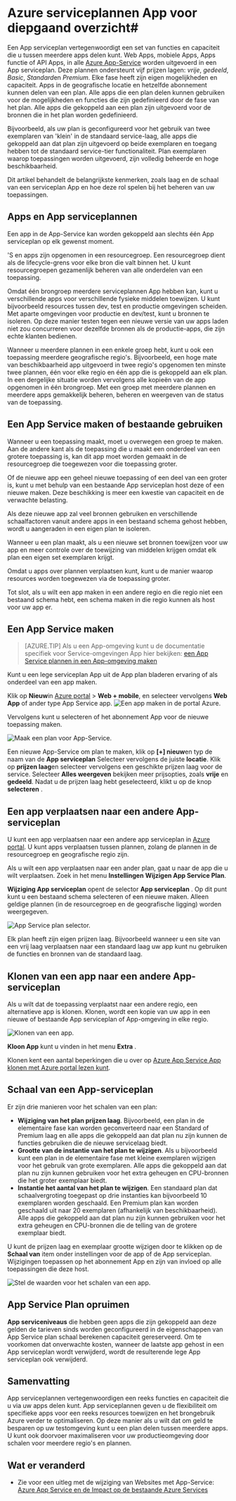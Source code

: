 <properties
    pageTitle="Azure App serviceplannen voor diepgaand overzicht | Microsoft Azure"
    description="Lees hoe App serviceplannen voor Azure App Service werk, en hoe zij uw management-ervaring genieten."
    keywords="App-service, azure app service, schaal, schaalbare, app-serviceplan servicekosten app"
    services="app-service"
    documentationCenter=""
    authors="btardif"
    manager="wpickett"
    editor=""/>

<tags
    ms.service="app-service"
    ms.workload="na"
    ms.tgt_pltfrm="na"
    ms.devlang="na"
    ms.topic="article"
    ms.date="10/13/2016"
    ms.author="byvinyal"/>

# <a name="azure-app-service-plans-in-depth-overview"></a>Azure serviceplannen App voor diepgaand overzicht#

Een App serviceplan vertegenwoordigt een set van functies en capaciteit die u tussen meerdere apps delen kunt. Web Apps, mobiele Apps, Apps functie of API Apps, in alle [Azure App-Service](http://go.microsoft.com/fwlink/?LinkId=529714) worden uitgevoerd in een App serviceplan. Deze plannen ondersteunt vijf prijzen lagen: *vrije*, *gedeeld*, *Basic*, *Standard*en *Premium*. Elke fase heeft zijn eigen mogelijkheden en capaciteit. Apps in de geografische locatie en hetzelfde abonnement kunnen delen van een plan. Alle apps die een plan delen kunnen gebruiken voor de mogelijkheden en functies die zijn gedefinieerd door de fase van het plan. Alle apps die gekoppeld aan een plan zijn uitgevoerd voor de bronnen die in het plan worden gedefinieerd.

Bijvoorbeeld, als uw plan is geconfigureerd voor het gebruik van twee exemplaren van 'klein' in de standaard service-laag, alle apps die gekoppeld aan dat plan zijn uitgevoerd op beide exemplaren en toegang hebben tot de standaard service-tier functionaliteit. Plan exemplaren waarop toepassingen worden uitgevoerd, zijn volledig beheerde en hoge beschikbaarheid.

Dit artikel behandelt de belangrijkste kenmerken, zoals laag en de schaal van een serviceplan App en hoe deze rol spelen bij het beheren van uw toepassingen.

## <a name="apps-and-app-service-plans"></a>Apps en App serviceplannen

Een app in de App-Service kan worden gekoppeld aan slechts één App serviceplan op elk gewenst moment.

'S en apps zijn opgenomen in een resourcegroep. Een resourcegroep dient als de lifecycle-grens voor elke bron die valt binnen het. U kunt resourcegroepen gezamenlijk beheren van alle onderdelen van een toepassing.

Omdat één brongroep meerdere serviceplannen App hebben kan, kunt u verschillende apps voor verschillende fysieke middelen toewijzen. U kunt bijvoorbeeld resources tussen dev, test en productie omgevingen scheiden. Met aparte omgevingen voor productie en dev/test, kunt u bronnen te isoleren. Op deze manier testen tegen een nieuwe versie van uw apps laden niet zou concurreren voor dezelfde bronnen als de productie-apps, die zijn echte klanten bedienen.

Wanneer u meerdere plannen in een enkele groep hebt, kunt u ook een toepassing meerdere geografische regio's. Bijvoorbeeld, een hoge mate van beschikbaarheid app uitgevoerd in twee regio's opgenomen ten minste twee plannen, één voor elke regio en één app die is gekoppeld aan elk plan. In een dergelijke situatie worden vervolgens alle kopieën van de app opgenomen in één brongroep. Met een groep met meerdere plannen en meerdere apps gemakkelijk beheren, beheren en weergeven van de status van de toepassing.

## <a name="create-an-app-service-plan-or-use-existing-one"></a>Een App Service maken of bestaande gebruiken

Wanneer u een toepassing maakt, moet u overwegen een groep te maken. Aan de andere kant als de toepassing die u maakt een onderdeel van een grotere toepassing is, kan dit app moet worden gemaakt in de resourcegroep die toegewezen voor die toepassing groter.

Of de nieuwe app een geheel nieuwe toepassing of een deel van een groter is, kunt u met behulp van een bestaande App serviceplan host deze of een nieuwe maken. Deze beschikking is meer een kwestie van capaciteit en de verwachte belasting.

Als deze nieuwe app zal veel bronnen gebruiken en verschillende schaalfactoren vanuit andere apps in een bestaand schema gehost hebben, wordt u aangeraden in een eigen plan te isoleren.

Wanneer u een plan maakt, als u een nieuwe set bronnen toewijzen voor uw app en meer controle over de toewijzing van middelen krijgen omdat elk plan een eigen set exemplaren krijgt.

Omdat u apps over plannen verplaatsen kunt, kunt u de manier waarop resources worden toegewezen via de toepassing groter.

Tot slot, als u wilt een app maken in een andere regio en die regio niet een bestaand schema hebt, een schema maken in die regio kunnen als host voor uw app er.

## <a name="create-an-app-service-plan"></a>Een App Service maken

>[AZURE.TIP] Als u een App-omgeving kunt u de documentatie specifiek voor Service-omgevingen App hier bekijken: [een App Service plannen in een App-omgeving maken](../app-service-web/app-service-web-how-to-create-a-web-app-in-an-ase.md#createplan)

Kunt u een lege serviceplan App uit de App plan bladeren ervaring of als onderdeel van een app maken.

Klik op **Nieuw**in [Azure portal](https://portal.azure.com) > **Web + mobile**, en selecteer vervolgens **Web App** of ander type App Service app.
![Een app maken in de portal Azure.][createWebApp]

Vervolgens kunt u selecteren of het abonnement App voor de nieuwe toepassing maken.

 ![Maak een plan voor App-Service.][createASP]

Een nieuwe App-Service om plan te maken, klik op **[+] nieuw**en typ de naam van de **App serviceplan** Selecteer vervolgens de juiste **locatie**. Klik op **prijzen laag**en selecteer vervolgens een geschikte prijzen laag voor de service. Selecteer **Alles weergeven** bekijken meer prijsopties, zoals **vrije** en **gedeeld**. Nadat u de prijzen laag hebt geselecteerd, klikt u op de knop **selecteren** .

## <a name="move-an-app-to-a-different-app-service-plan"></a>Een app verplaatsen naar een andere App-serviceplan

U kunt een app verplaatsen naar een andere app serviceplan in [Azure portal](https://portal.azure.com). U kunt apps verplaatsen tussen plannen, zolang de plannen in de resourcegroep en geografische regio zijn.

Als u wilt een app verplaatsen naar een ander plan, gaat u naar de app die u wilt verplaatsen. Zoek in het menu **Instellingen** **Wijzigen App Service Plan**.

**Wijziging App serviceplan** opent de selector **App serviceplan** . Op dit punt kunt u een bestaand schema selecteren of een nieuwe maken. Alleen geldige plannen (in de resourcegroep en de geografische ligging) worden weergegeven.

![App Service plan selector.][change]

Elk plan heeft zijn eigen prijzen laag. Bijvoorbeeld wanneer u een site van een vrij laag verplaatsen naar een standaard laag uw app kunt nu gebruiken de functies en bronnen van de standaard laag.

## <a name="clone-an-app-to-a-different-app-service-plan"></a>Klonen van een app naar een andere App-serviceplan
Als u wilt dat de toepassing verplaatst naar een andere regio, een alternatieve app is klonen. Klonen, wordt een kopie van uw app in een nieuwe of bestaande App serviceplan of App-omgeving in elke regio.

 ![Klonen van een app.][appclone]

**Kloon App** kunt u vinden in het menu **Extra** .

Klonen kent een aantal beperkingen die u over op [Azure App Service App klonen met Azure portal lezen kunt](../app-service-web/app-service-web-app-cloning-portal.md).

## <a name="scale-an-app-service-plan"></a>Schaal van een App-serviceplan

Er zijn drie manieren voor het schalen van een plan:

- **Wijziging van het plan prijzen laag**. Bijvoorbeeld, een plan in de elementaire fase kan worden geconverteerd naar een Standard of Premium laag en alle apps die gekoppeld aan dat plan nu zijn kunnen de functies gebruiken die de nieuwe servicelaag biedt.
- **Grootte van de instantie van het plan te wijzigen**. Als u bijvoorbeeld kunt een plan in de elementaire fase met kleine exemplaren wijzigen voor het gebruik van grote exemplaren. Alle apps die gekoppeld aan dat plan nu zijn kunnen gebruiken voor het extra geheugen en CPU-bronnen die het groter exemplaar biedt.
- **Instantie het aantal van het plan te wijzigen**. Een standaard plan dat schaalvergroting toegepast op drie instanties kan bijvoorbeeld 10 exemplaren worden geschaald. Een Premium plan kan worden geschaald uit naar 20 exemplaren (afhankelijk van beschikbaarheid). Alle apps die gekoppeld aan dat plan nu zijn kunnen gebruiken voor het extra geheugen en CPU-bronnen die de telling van de grotere exemplaar biedt.

U kunt de prijzen laag en exemplaar grootte wijzigen door te klikken op de **Schaal van** item onder instellingen voor de app of de App serviceplan. Wijzigingen toepassen op het abonnement App en zijn van invloed op alle toepassingen die deze host.

 ![Stel de waarden voor het schalen van een app.][pricingtier]

## <a name="app-service-plan-cleanup"></a>App Service Plan opruimen
**App serviceniveaus** die hebben geen apps die zijn gekoppeld aan deze gelden de tarieven sinds worden geconfigureerd in de eigenschappen van App Service plan schaal berekenen capaciteit gereserveerd.
Om te voorkomen dat onverwachte kosten, wanneer de laatste app gehost in een App serviceplan wordt verwijderd, wordt de resulterende lege App serviceplan ook verwijderd.


## <a name="summary"></a>Samenvatting

App serviceplannen vertegenwoordigen een reeks functies en capaciteit die u via uw apps delen kunt. App serviceplannen geven u de flexibiliteit om specifieke apps voor een reeks resources toewijzen en het brongebruik Azure verder te optimaliseren. Op deze manier als u wilt dat om geld te besparen op uw testomgeving kunt u een plan delen tussen meerdere apps. U kunt ook doorvoer maximaliseren voor uw productieomgeving door schalen voor meerdere regio's en plannen.

## <a name="whats-changed"></a>Wat er veranderd

* Zie voor een uitleg met de wijziging van Websites met App-Service: [Azure App Service en de Impact op de bestaande Azure Services](http://go.microsoft.com/fwlink/?LinkId=529714)

[pricingtier]: ./media/azure-web-sites-web-hosting-plans-in-depth-overview/appserviceplan-pricingtier.png
[assign]: ./media/azure-web-sites-web-hosting-plans-in-depth-overview/assing-appserviceplan.png
[change]: ./media/azure-web-sites-web-hosting-plans-in-depth-overview/change-appserviceplan.png
[createASP]: ./media/azure-web-sites-web-hosting-plans-in-depth-overview/create-appserviceplan.png
[createWebApp]: ./media/azure-web-sites-web-hosting-plans-in-depth-overview/create-web-app.png
[appclone]: ./media/azure-web-sites-web-hosting-plans-in-depth-overview/app-clone.png
